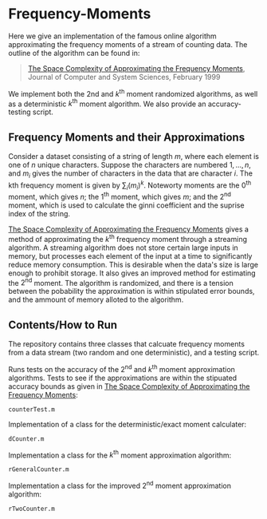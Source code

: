 # Frequency-Moments
Here we give an implementation of the famous online algorithm approximating the frequency moments of a stream of counting data. The outline of the algorithm can be found in: 

> [The Space Complexity of Approximating the Frequency Moments](https://www.sciencedirect.com/science/article/pii/S0022000097915452), Journal of Computer and System Sciences, February 1999

We implement both the 2nd and $k^\text{th}$ moment randomized algorithms, as well as a deterministic $k^\text{th}$ moment algorithm. We also provide an accuracy-testing script.

## Frequency Moments and their Approximations
Consider a dataset consisting of a string of length $m$, where each element is one of $n$ unique characters. Suppose the characters are numbered $1,...,n$, and $m_i$ gives the number of characters in the data that are character $i$. The kth frequency moment is given by $\sum_i (m_i)^k$. Noteworty moments are the $0^\text{th}$ moment, which gives $n$; the $1^\text{th}$ moment, which gives $m$; and the $2^\text{nd}$ moment, which is used to calculate the ginni coefficient and the suprise index of the string.

[The Space Complexity of Approximating the Frequency Moments](https://www.sciencedirect.com/science/article/pii/S0022000097915452) gives a method of approximating the $k^\text{th}$ frequency moment through a streaming algorithm. A streaming algorithm does not store certain large inputs in memory, but processes each element of the input at a time to significantly reduce memory consumption. This is desirable when the data's size is large enough to prohibit storage. It also gives an improved method for estimating the $2^\text{nd}$ moment. The algorithm is randomized, and there is a tension between the pobability the approximation is within stipulated error bounds, and the ammount of memory alloted to the algorithm.

## Contents/How to Run
The repository contains three classes that calcuate frequency moments from a data stream (two random and one deterministic), and a testing script.

Runs tests on the accuracy of the $2^\text{nd}$ and $k^\text{th}$ moment approximation algorithms. Tests to see if the approximations are within the stipuated accuracy bounds as given in [The Space Complexity of Approximating the Frequency Moments](https://www.sciencedirect.com/science/article/pii/S0022000097915452):
```
counterTest.m
```

Implementation of a class for the deterministic/exact moment calculater:
```
dCounter.m
```

Implementation a class for the $k^\text{th}$ moment approximation algorithm:
```
rGeneralCounter.m
```

Implementation a class for the improved $2^\text{nd}$ moment approximation algorithm:
```
rTwoCounter.m
```
